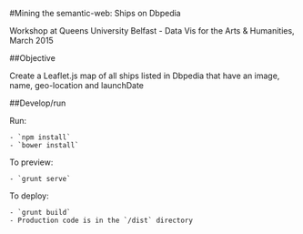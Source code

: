 #Mining the semantic-web: Ships on Dbpedia

Workshop at Queens University Belfast - Data Vis for the Arts &amp; Humanities, March 2015

##Objective

Create a Leaflet.js map of all ships listed in Dbpedia that have an image, name, geo-location and launchDate


##Develop/run

Run:

    - `npm install`
    - `bower install`

To preview:

    - `grunt serve`

To deploy:

    - `grunt build`
    - Production code is in the `/dist` directory